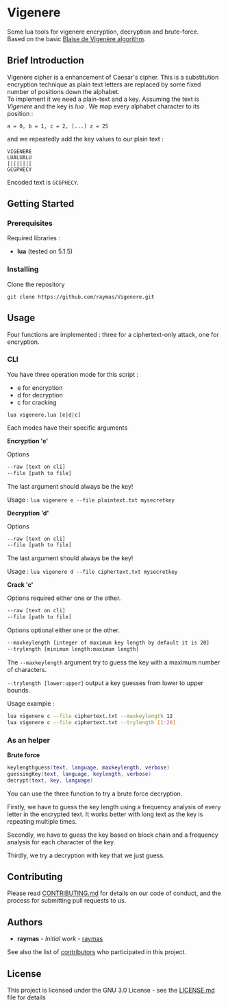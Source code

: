 # Vigenere

Some lua tools for vigenere encryption, decryption and brute-force.<br>
Based on the basic [Blaise de Vigenère algorithm](https://en.wikipedia.org/wiki/Vigen%C3%A8re_cipher).

## Brief Introduction

Vigenère cipher is a enhancement of Caesar's cipher. This is a substitution encryption technique as plain text letters are replaced by some fixed number of positions down the alphabet.<br>
To implement it we need a plain-text and a key. Assuming the text is *Vigenere* and the key is *lua* . We map every alphabet character to its position :
```
a = 0, b = 1, c = 2, [...] z = 25
```
and we repeatedly add the key values to our plain text :
```
VIGENERE
LUALUALU
||||||||
GCGPHECY
```
Encoded text is ```GCGPHECY```.

## Getting Started

### Prerequisites

Required libraries :
* **lua** (tested on 5.1.5)  

### Installing

Clone the repository
```
git clone https://github.com/raymas/Vigenere.git
```

## Usage
Four functions are implemented : three for a ciphertext-only attack, one for encryption.

### CLI

You have three operation mode for this script :

  * e for encryption
  * d for decryption
  * c for cracking

`lua vigenere.lua [e|d|c]`

Each modes have their specific arguments

**Encryption 'e'**

Options
```Bash
--raw [text on cli]
--file [path to file]
```
The last argument should always be the key!

Usage : `lua vigenere e --file plaintext.txt mysecretkey`

**Decryption 'd'**

Options
```Bash
--raw [text on cli]
--file [path to file]
```
The last argument should always be the key!

Usage : `lua vigenere d --file ciphertext.txt mysecretkey`


**Crack 'c'**

Options required either one or the other.

```Bash
--raw [text on cli]
--file [path to file]
```

Options optional either one or the other.

```Bash
--maxkeylength [integer of maximum key length by default it is 20]
--trylength [minimum length:maximum length]
```

The `--maxkeylength` argument try to guess the key with a maximum number of characters.

`--trylength [lower:upper]` output a key guesses from lower to upper bounds.

Usage example :

```Bash
lua vigenere c --file ciphertext.txt --maxkeylength 12
lua vigenere c --file ciphertext.txt --trylength [1:20]
```

### As an helper
**Brute force**
```lua
keylengthguess(text, language, maxkeylength, verbose)
guessingKey(text, language, keylength, verbose)
decrypt(text, key, language)
```
You can use the three function to try a brute force decryption.<br>

Firstly, we have to guess the key length using a frequency analysis of every letter in the encrypted text. It works better with long text as the key is repeating multiple times.<br>

Secondly, we have to guess the key based on block chain and a frequency analysis for each character of the key.

Thirdly, we try a decryption with key that we just guess.



## Contributing

Please read [CONTRIBUTING.md]() for details on our code of conduct, and the process for submitting pull requests to us.

## Authors

* **raymas** - *Initial work* - [raymas](https://github.com/raymas)

See also the list of [contributors](https://github.com/raymas/Vigenere/contributors) who participated in this project.

## License

This project is licensed under the GNU 3.0 License - see the [LICENSE.md](LICENSE.md) file for details
